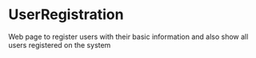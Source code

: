 # UserRegistration
Web page to register users with their basic information and also show all users registered on the system
